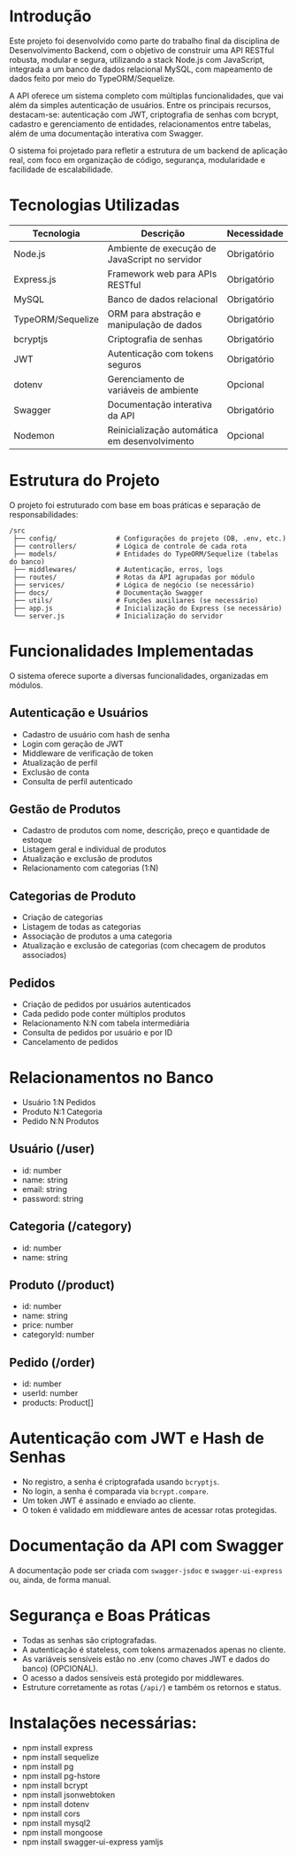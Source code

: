 # Introdução

Este projeto foi desenvolvido como parte do trabalho final da disciplina de Desenvolvimento Backend, com o objetivo de construir uma API RESTful robusta, modular e segura, utilizando a stack Node.js com JavaScript, integrada a um banco de dados relacional MySQL, com mapeamento de dados feito por meio do TypeORM/Sequelize.

A API oferece um sistema completo com múltiplas funcionalidades, que vai além da simples autenticação de usuários. Entre os principais recursos, destacam-se: autenticação com JWT, criptografia de senhas com bcrypt, cadastro e gerenciamento de entidades, relacionamentos entre tabelas, além de uma documentação interativa com Swagger.

O sistema foi projetado para refletir a estrutura de um backend de aplicação real, com foco em organização de código, segurança, modularidade e facilidade de escalabilidade.

# Tecnologias Utilizadas

Tecnologia | Descrição | Necessidade
--- | --- | ---
Node.js | Ambiente de execução de JavaScript no servidor | Obrigatório
Express.js | Framework web para APIs RESTful | Obrigatório
MySQL | Banco de dados relacional | Obrigatório
TypeORM/Sequelize | ORM para abstração e manipulação de dados | Obrigatório
bcryptjs | Criptografia de senhas | Obrigatório
JWT | Autenticação com tokens seguros | Obrigatório
dotenv | Gerenciamento de variáveis de ambiente | Opcional
Swagger | Documentação interativa da API | Obrigatório
Nodemon | Reinicialização automática em desenvolvimento | Opcional

# Estrutura do Projeto

O projeto foi estruturado com base em boas práticas e separação de responsabilidades:

```
/src
 ├── config/               # Configurações do projeto (DB, .env, etc.)
 ├── controllers/          # Lógica de controle de cada rota
 ├── models/               # Entidades do TypeORM/Sequelize (tabelas do banco)
 ├── middlewares/          # Autenticação, erros, logs
 ├── routes/               # Rotas da API agrupadas por módulo
 ├── services/             # Lógica de negócio (se necessário)
 ├── docs/                 # Documentação Swagger
 ├── utils/                # Funções auxiliares (se necessário)
 ├── app.js                # Inicialização do Express (se necessário)
 └── server.js             # Inicialização do servidor
```

# Funcionalidades Implementadas

O sistema oferece suporte a diversas funcionalidades, organizadas em módulos.

## Autenticação e Usuários

* Cadastro de usuário com hash de senha
* Login com geração de JWT
* Middleware de verificação de token
* Atualização de perfil
* Exclusão de conta
* Consulta de perfil autenticado

## Gestão de Produtos

* Cadastro de produtos com nome, descrição, preço e quantidade de estoque
* Listagem geral e individual de produtos
* Atualização e exclusão de produtos
* Relacionamento com categorias (1:N)

## Categorias de Produto

* Criação de categorias
* Listagem de todas as categorias
* Associação de produtos a uma categoria
* Atualização e exclusão de categorias (com checagem de produtos associados)

## Pedidos

* Criação de pedidos por usuários autenticados
* Cada pedido pode conter múltiplos produtos
* Relacionamento N:N com tabela intermediária
* Consulta de pedidos por usuário e por ID
* Cancelamento de pedidos

# Relacionamentos no Banco

* Usuário 1:N Pedidos
* Produto N:1 Categoria
* Pedido N:N Produtos

## Usuário (/user)

* id: number
* name: string
* email: string
* password: string

## Categoria (/category)

* id: number
* name: string

## Produto (/product)

* id: number
* name: string
* price: number
* categoryId: number

## Pedido (/order)

* id: number
* userId: number
* products: Product[]

# Autenticação com JWT e Hash de Senhas

* No registro, a senha é criptografada usando `bcryptjs`.
* No login, a senha é comparada via `bcrypt.compare`.
* Um token JWT é assinado e enviado ao cliente.
* O token é validado em middleware antes de acessar rotas protegidas.

# Documentação da API com Swagger

A documentação pode ser criada com `swagger-jsdoc` e `swagger-ui-express` ou, ainda, de forma manual.

#  Segurança e Boas Práticas

* Todas as senhas são criptografadas.
* A autenticação é stateless, com tokens armazenados apenas no cliente.
* As variáveis sensíveis estão no .env (como chaves JWT e dados do banco) (OPCIONAL).
* O acesso a dados sensíveis está protegido por middlewares.
* Estruture corretamente as rotas (`/api/`) e também os retornos e status.

# Instalações necessárias:

* npm install express 
* npm install sequelize 
* npm install pg 
* npm install pg-hstore 
* npm install bcrypt 
* npm install jsonwebtoken 
* npm install dotenv 
* npm install cors 
* npm install mysql2 
* npm install mongoose
* npm install swagger-ui-express yamljs
